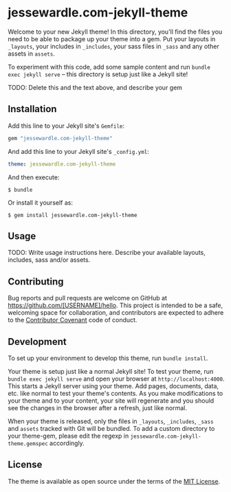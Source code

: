# jessewardle.com-jekyll-theme

Welcome to your new Jekyll theme! In this directory, you'll find the files you
need to be able to package up your theme into a gem. Put your layouts in
`_layouts`, your includes in `_includes`, your sass files in `_sass` and any
other assets in `assets`.

To experiment with this code, add some sample content and run
`bundle exec jekyll serve` – this directory is setup just like a Jekyll site!

TODO: Delete this and the text above, and describe your gem

## Installation

Add this line to your Jekyll site's `Gemfile`:

```ruby
gem "jessewardle.com-jekyll-theme"
```

And add this line to your Jekyll site's `_config.yml`:

```yaml
theme: jessewardle.com-jekyll-theme
```

And then execute:

    $ bundle

Or install it yourself as:

    $ gem install jessewardle.com-jekyll-theme

## Usage

TODO: Write usage instructions here. Describe your available layouts, includes,
sass and/or assets.

## Contributing

Bug reports and pull requests are welcome on GitHub at https://github.com/[USERNAME]/hello.
This project is intended to be a safe, welcoming space for collaboration, and
contributors are expected to adhere to the [Contributor Covenant](http://contributor-covenant.org)
code of conduct.

## Development

To set up your environment to develop this theme, run `bundle install`.

Your theme is setup just like a normal Jekyll site! To test your theme, run `bundle exec jekyll serve`
and open your browser at `http://localhost:4000`. This starts a Jekyll server
using your theme. Add pages, documents, data, etc. like normal to test your
theme's contents. As you make modifications to your theme and to your content,
your site will regenerate and you should see the changes in the browser after a
refresh, just like normal.

When your theme is released, only the files in `_layouts`, `_includes`, `_sass`
and `assets` tracked with Git will be bundled.
To add a custom directory to your theme-gem, please edit the regexp in `jessewardle.com-jekyll-theme.gemspec`
accordingly.

## License

The theme is available as open source under the terms of the [MIT License](https://opensource.org/licenses/MIT).
